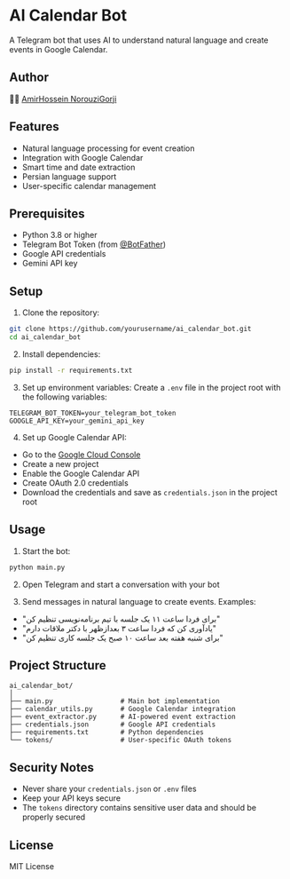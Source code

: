 # AI Calendar Bot

A Telegram bot that uses AI to understand natural language and create events in Google Calendar.

## Author
👨‍💻 [AmirHossein NorouziGorji](https://github.com/norouzigorji)

## Features

- Natural language processing for event creation
- Integration with Google Calendar
- Smart time and date extraction
- Persian language support
- User-specific calendar management

## Prerequisites

- Python 3.8 or higher
- Telegram Bot Token (from [@BotFather](https://t.me/BotFather))
- Google API credentials
- Gemini API key

## Setup

1. Clone the repository:
```bash
git clone https://github.com/yourusername/ai_calendar_bot.git
cd ai_calendar_bot
```

2. Install dependencies:
```bash
pip install -r requirements.txt
```

3. Set up environment variables:
Create a `.env` file in the project root with the following variables:
```
TELEGRAM_BOT_TOKEN=your_telegram_bot_token
GOOGLE_API_KEY=your_gemini_api_key
```

4. Set up Google Calendar API:
- Go to the [Google Cloud Console](https://console.cloud.google.com/)
- Create a new project
- Enable the Google Calendar API
- Create OAuth 2.0 credentials
- Download the credentials and save as `credentials.json` in the project root

## Usage

1. Start the bot:
```bash
python main.py
```

2. Open Telegram and start a conversation with your bot

3. Send messages in natural language to create events. Examples:
- "برای فردا ساعت ۱۱ یک جلسه با تیم برنامه‌نویسی تنظیم کن"
- "یادآوری کن که فردا ساعت ۳ بعدازظهر با دکتر ملاقات دارم"
- "برای شنبه هفته بعد ساعت ۱۰ صبح یک جلسه کاری تنظیم کن"

## Project Structure

```
ai_calendar_bot/
│
├── main.py                 # Main bot implementation
├── calendar_utils.py       # Google Calendar integration
├── event_extractor.py      # AI-powered event extraction
├── credentials.json        # Google API credentials
├── requirements.txt        # Python dependencies
└── tokens/                 # User-specific OAuth tokens
```

## Security Notes

- Never share your `credentials.json` or `.env` files
- Keep your API keys secure
- The `tokens` directory contains sensitive user data and should be properly secured

## License

MIT License 